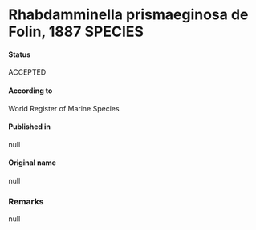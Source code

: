 Rhabdamminella prismaeginosa de Folin, 1887 SPECIES
=======

#### Status
ACCEPTED

#### According to
World Register of Marine Species

#### Published in
null

#### Original name
null

### Remarks
null